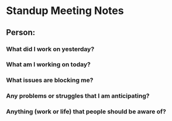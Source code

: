 # Standup Meeting Notes

## Person:

### What did I work on yesterday?

### What am I working on today?

### What issues are blocking me?

### Any problems or struggles that I am anticipating?

### Anything (work or life) that people should be aware of?

